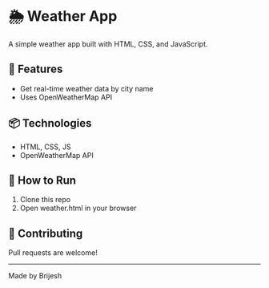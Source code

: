 # 🌦 Weather App
A simple weather app built with HTML, CSS, and JavaScript.

## 🚀 Features
- Get real-time weather data by city name
- Uses OpenWeatherMap API

## 📦 Technologies
- HTML, CSS, JS
- OpenWeatherMap API

## 🔧 How to Run
1. Clone this repo
2. Open weather.html in your browser

## 🤝 Contributing
Pull requests are welcome!

---

Made by Brijesh
